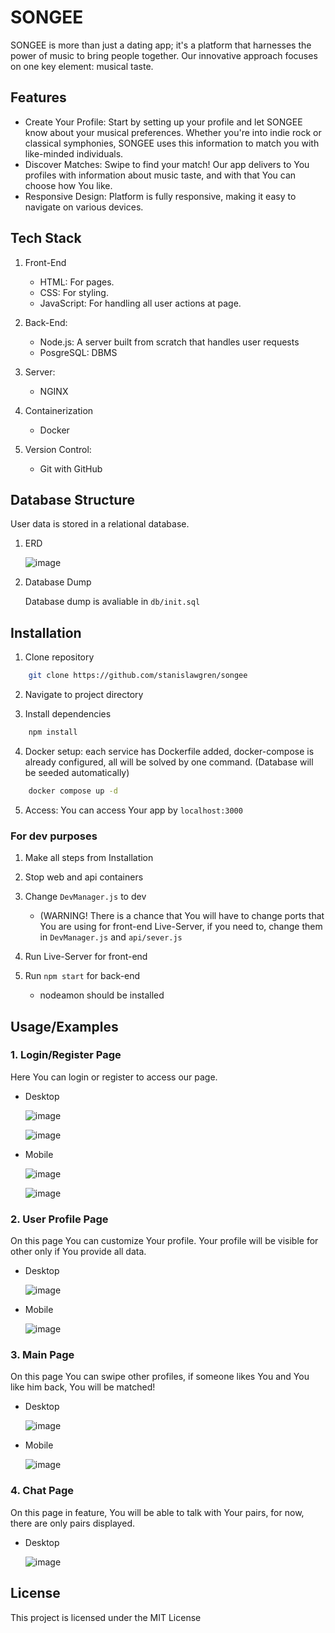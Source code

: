 
# SONGEE

SONGEE is more than just a dating app; it's a platform that harnesses the power of music to bring people together. Our innovative approach focuses on one key element: musical taste.




## Features

- Create Your Profile: Start by setting up your profile and let SONGEE know about your musical preferences. Whether you're into indie rock or classical symphonies, SONGEE uses this information to match you with like-minded individuals.
- Discover Matches: Swipe to find your match! Our app delivers to You profiles with information about music taste, and with that You can choose how You like.
- Responsive Design: Platform is fully responsive, making it easy to navigate on various devices.




## Tech Stack

1. Front-End
    - HTML: For pages.
    - CSS: For styling.
    - JavaScript: For handling all user actions at page.

2. Back-End:
    - Node.js: A server built from scratch that handles user requests
    - PosgreSQL: DBMS

3. Server:
    - NGINX

4. Containerization
    - Docker

5. Version Control:
    - Git with GitHub


## Database Structure

User data is stored in a relational database.

1. ERD

   ![image](https://github.com/stanislawgren/songee/assets/74272783/efabc5d9-cbca-4524-8cae-180f49e53dc2)

3. Database Dump

    Database dump is avaliable in `db/init.sql`
   
## Installation

1. Clone repository

```bash
    git clone https://github.com/stanislawgren/songee
```

2. Navigate to project directory

3. Install dependencies

```bash
    npm install
```
4. Docker setup: each service has Dockerfile added, docker-compose is already configured, all will be solved by one command. (Database will be seeded automatically)

```bash
    docker compose up -d
```

5. Access: You can access Your app by `localhost:3000`

### For dev purposes

1. Make all steps from Installation

2. Stop web and api containers

3. Change `DevManager.js` to dev
    - (WARNING! There is a chance that You will have to change ports that You are using for front-end Live-Server, if you need to, change them in `DevManager.js` and `api/sever.js`

5. Run Live-Server for front-end

6. Run `npm start` for back-end
   - nodeamon should be installed


    
## Usage/Examples

### 1. Login/Register Page

Here You can login or register to access our page.

- Desktop
  
  ![image](https://github.com/stanislawgren/songee/assets/74272783/dc8c41d5-728f-4025-856c-c05a278a8e52)

  ![image](https://github.com/stanislawgren/songee/assets/74272783/234e234c-c9a7-4fef-9c0e-4b5601041830)

- Mobile
  
  ![image](https://github.com/stanislawgren/songee/assets/74272783/6b63979b-93f2-4ace-9c1d-7150e22d82da)

  ![image](https://github.com/stanislawgren/songee/assets/74272783/efc0488d-9c00-421b-a90b-d5512b39ddcf)

### 2. User Profile Page

On this page You can customize Your profile. Your profile will be visible for other only if You provide all data.

- Desktop
  
  ![image](https://github.com/stanislawgren/songee/assets/74272783/118cf005-d844-4a2f-9b39-d3bcaf0485b1)

- Mobile
  
  ![image](https://github.com/stanislawgren/songee/assets/74272783/972f5fae-ed87-45a1-a763-e36250219f2e)

### 3. Main Page

On this page You can swipe other profiles, if someone likes You and You like him back, You will be matched!

- Desktop
  
  ![image](https://github.com/stanislawgren/songee/assets/74272783/3c12f657-4144-4237-a88f-3d036120de9a)

- Mobile
  
  ![image](https://github.com/stanislawgren/songee/assets/74272783/dd438872-68dd-45a3-9118-c91386749876)

### 4. Chat Page

On this page in feature, You will be able to talk with Your pairs, for now, there are only pairs displayed.

- Desktop
  
  ![image](https://github.com/stanislawgren/songee/assets/74272783/6c54a998-c1aa-4caa-b54e-b455d610e719)


## License
This project is licensed under the MIT License






